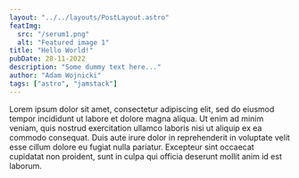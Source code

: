 ```yaml
---
layout: "../../layouts/PostLayout.astro"
featImg:
  src: "/serum1.png"
  alt: "Featured image 1"
title: "Hello World!"
pubDate: 28-11-2022
description: "Some dummy text here..."
author: "Adam Wojnicki"
tags: ["astro", "jamstack"]
---
```


Lorem ipsum dolor sit amet, consectetur adipiscing elit, sed do eiusmod tempor incididunt ut labore et dolore magna aliqua. Ut enim ad minim veniam, quis nostrud exercitation ullamco laboris nisi ut aliquip ex ea commodo consequat. Duis aute irure dolor in reprehenderit in voluptate velit esse cillum dolore eu fugiat nulla pariatur. Excepteur sint occaecat cupidatat non proident, sunt in culpa qui officia deserunt mollit anim id est laborum.

